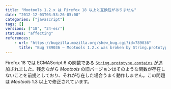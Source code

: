 ```yaml
---
title: "Mootools 1.2.x は Firefox 18 以上と互換性がありません"
date: "2012-12-03T03:53:26-05:00"
categories: ["javascript"]
tags: []
versions: ["18", "24-esr"]
statuses: "affecting"
references:
    - url: "https://bugzilla.mozilla.org/show_bug.cgi?id=789036"
      title: "Bug 789036 – Mootools 1.2.x was broken by String.prototype.contains"
---
```

Firefox 18 では ECMAScript 6 の関数である [`String.prototype.contains`](https://developer.mozilla.org/docs/JavaScript/Reference/Global_Objects/String/contains) が追加されました。残念ながら *Mootools* の旧バージョンはそのような関数が存在しないことを前提としており、それが存在した場合うまく動作しません。この問題は *Mootools* 1.3 以上で修正されています。
